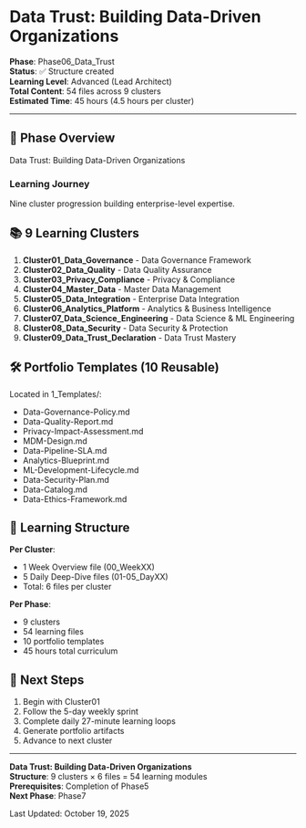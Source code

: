 # Data Trust: Building Data-Driven Organizations

**Phase**: Phase06_Data_Trust  
**Status**: ✅ Structure created  
**Learning Level**: Advanced (Lead Architect)  
**Total Content**: 54 files across 9 clusters  
**Estimated Time**: 45 hours (4.5 hours per cluster)

---

## 🎯 Phase Overview

Data Trust: Building Data-Driven Organizations

### Learning Journey

Nine cluster progression building enterprise-level expertise.

## 📚 9 Learning Clusters

1. **Cluster01_Data_Governance** - Data Governance Framework
2. **Cluster02_Data_Quality** - Data Quality Assurance
3. **Cluster03_Privacy_Compliance** - Privacy & Compliance
4. **Cluster04_Master_Data** - Master Data Management
5. **Cluster05_Data_Integration** - Enterprise Data Integration
6. **Cluster06_Analytics_Platform** - Analytics & Business Intelligence
7. **Cluster07_Data_Science_Engineering** - Data Science & ML Engineering
8. **Cluster08_Data_Security** - Data Security & Protection
9. **Cluster09_Data_Trust_Declaration** - Data Trust Mastery

## 🛠️ Portfolio Templates (10 Reusable)

Located in  1_Templates/:

- Data-Governance-Policy.md
- Data-Quality-Report.md
- Privacy-Impact-Assessment.md
- MDM-Design.md
- Data-Pipeline-SLA.md
- Analytics-Blueprint.md
- ML-Development-Lifecycle.md
- Data-Security-Plan.md
- Data-Catalog.md
- Data-Ethics-Framework.md

## 📖 Learning Structure

**Per Cluster**:

- 1 Week Overview file (00_WeekXX)
- 5 Daily Deep-Dive files (01-05_DayXX)
- Total: 6 files per cluster

**Per Phase**:

- 9 clusters
- 54 learning files
- 10 portfolio templates
- 45 hours total curriculum

## 🚀 Next Steps

1. Begin with Cluster01
2. Follow the 5-day weekly sprint
3. Complete daily 27-minute learning loops
4. Generate portfolio artifacts
5. Advance to next cluster

---

**Data Trust: Building Data-Driven Organizations**  
**Structure**: 9 clusters × 6 files = 54 learning modules  
**Prerequisites**: Completion of Phase5  
**Next Phase**: Phase7

Last Updated: October 19, 2025
